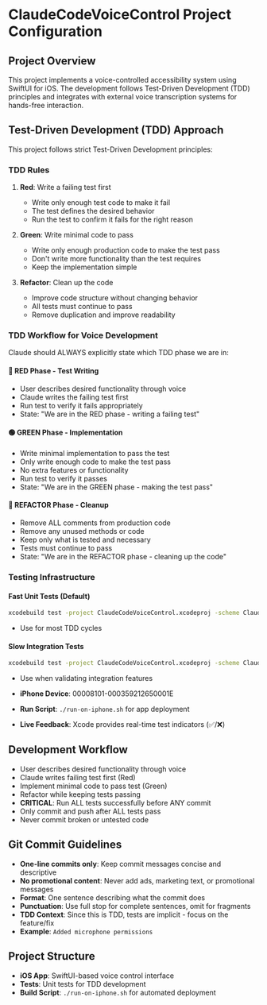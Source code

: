 # ClaudeCodeVoiceControl Project Configuration

## Project Overview
This project implements a voice-controlled accessibility system using SwiftUI for iOS. The development follows Test-Driven Development (TDD) principles and integrates with external voice transcription systems for hands-free interaction.

## Test-Driven Development (TDD) Approach

This project follows strict Test-Driven Development principles:

### TDD Rules
1. **Red**: Write a failing test first
   - Write only enough test code to make it fail
   - The test defines the desired behavior
   - Run the test to confirm it fails for the right reason

2. **Green**: Write minimal code to pass
   - Write only enough production code to make the test pass
   - Don't write more functionality than the test requires
   - Keep the implementation simple

3. **Refactor**: Clean up the code
   - Improve code structure without changing behavior
   - All tests must continue to pass
   - Remove duplication and improve readability

### TDD Workflow for Voice Development

Claude should ALWAYS explicitly state which TDD phase we are in:

#### 🔴 RED Phase - Test Writing
- User describes desired functionality through voice
- Claude writes the failing test first
- Run test to verify it fails appropriately
- State: "We are in the RED phase - writing a failing test"

#### 🟢 GREEN Phase - Implementation
- Write minimal implementation to pass the test
- Only write enough code to make the test pass
- No extra features or functionality
- Run test to verify it passes
- State: "We are in the GREEN phase - making the test pass"

#### 🔵 REFACTOR Phase - Cleanup
- Remove ALL comments from production code
- Remove any unused methods or code
- Keep only what is tested and necessary
- Tests must continue to pass
- State: "We are in the REFACTOR phase - cleaning up the code"

### Testing Infrastructure

#### Fast Unit Tests (Default)
```bash
xcodebuild test -project ClaudeCodeVoiceControl.xcodeproj -scheme ClaudeCodeVoiceControl -destination 'id=00008101-000359212650001E' -only-testing:ClaudeCodeVoiceControlTests/ClaudeCodeVoiceControlTests
```
- Use for most TDD cycles

#### Slow Integration Tests
```bash
xcodebuild test -project ClaudeCodeVoiceControl.xcodeproj -scheme ClaudeCodeVoiceControl -destination 'id=00008101-000359212650001E' -only-testing:ClaudeCodeVoiceControlTests/SlowIntegrationTests
```
- Use when validating integration features

- **iPhone Device**: 00008101-000359212650001E
- **Run Script**: `./run-on-iphone.sh` for app deployment
- **Live Feedback**: Xcode provides real-time test indicators (✅/❌)

## Development Workflow
- User describes desired functionality through voice
- Claude writes failing test first (Red)
- Implement minimal code to pass test (Green) 
- Refactor while keeping tests passing
- **CRITICAL**: Run ALL tests successfully before ANY commit
- Only commit and push after ALL tests pass
- Never commit broken or untested code

## Git Commit Guidelines
- **One-line commits only**: Keep commit messages concise and descriptive
- **No promotional content**: Never add ads, marketing text, or promotional messages
- **Format**: One sentence describing what the commit does
- **Punctuation**: Use full stop for complete sentences, omit for fragments
- **TDD Context**: Since this is TDD, tests are implicit - focus on the feature/fix
- **Example**: `Added microphone permissions`

## Project Structure
- **iOS App**: SwiftUI-based voice control interface
- **Tests**: Unit tests for TDD development
- **Build Script**: `./run-on-iphone.sh` for automated deployment

